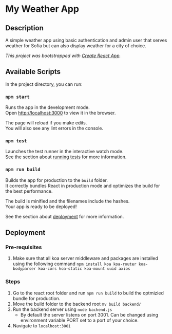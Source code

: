 # My Weather App
## Description
A simple weather app using basic authentication and admin user that serves weather for Sofia but can also display weather for a city of choice.

_This project was bootstrapped with [Create React App](https://github.com/facebook/create-react-app)._

## Available Scripts

In the project directory, you can run:

### `npm start`

Runs the app in the development mode.<br />
Open [http://localhost:3000](http://localhost:3000) to view it in the browser.

The page will reload if you make edits.<br />
You will also see any lint errors in the console.

### `npm test`

Launches the test runner in the interactive watch mode.<br />
See the section about [running tests](https://facebook.github.io/create-react-app/docs/running-tests) for more information.

### `npm run build`

Builds the app for production to the `build` folder.<br />
It correctly bundles React in production mode and optimizes the build for the best performance.

The build is minified and the filenames include the hashes.<br />
Your app is ready to be deployed!

See the section about [deployment](https://facebook.github.io/create-react-app/docs/deployment) for more information.

## Deployment
### Pre-requisites
1. Make sure that all koa server middleware and packages are installed using the following command `npm install koa koa-router koa-bodyparser koa-cors koa-static koa-mount uuid axios`

### Steps
1. Go to the react root folder and run `npm run build` to build the optmizied bundle for production.
2. Move the build folder to the backend root `mv build backend/`
3. Run the backend server using `node backend.js`
   * By default the server listens on port 3001. Can be changed using environment variable PORT set to a port of your choice.
4. Navigate to `localhost:3001`

